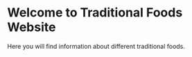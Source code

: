 <!DOCTYPE html>
<html lang="en">
<head>
    <meta charset="UTF-8">
    <meta name="viewport" content="width=device-width, initial-scale=1.0">
    <title>Traditional Foods</title>
</head>
<body>
    <h1>Welcome to Traditional Foods Website</h1>
    <p>Here you will find information about different traditional foods.</p>
</body>
</html>
